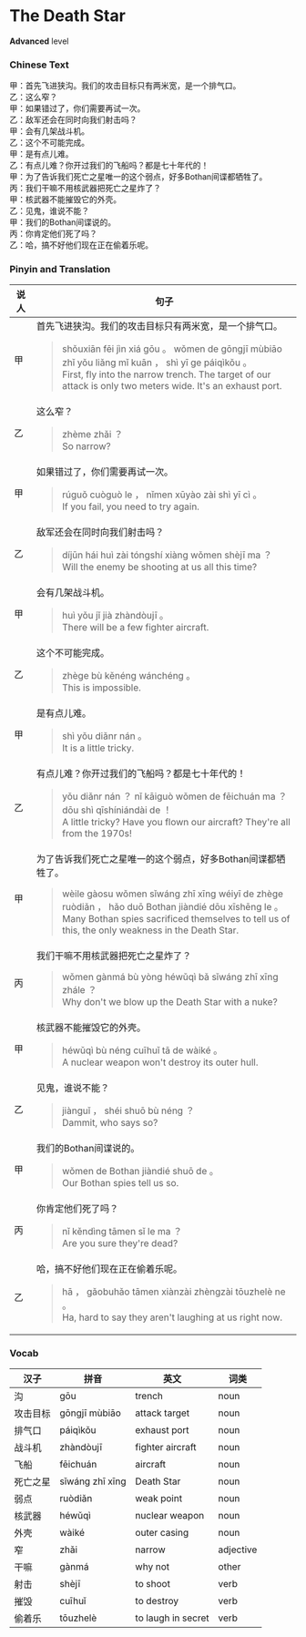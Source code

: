 # The Death Star
**Advanced** level
### Chinese Text
甲：首先飞进狭沟。我们的攻击目标只有两米宽，是一个排气口。<br />乙：这么窄？<br />甲：如果错过了，你们需要再试一次。<br />乙：敌军还会在同时向我们射击吗？<br />甲：会有几架战斗机。<br />乙：这个不可能完成。<br />甲：是有点儿难。<br />乙：有点儿难？你开过我们的飞船吗？都是七十年代的！<br />甲：为了告诉我们死亡之星唯一的这个弱点，好多Bothan间谍都牺牲了。<br />丙：我们干嘛不用核武器把死亡之星炸了？<br />甲：核武器不能摧毁它的外壳。<br />乙：见鬼，谁说不能？<br />甲：我们的Bothan间谍说的。<br />丙：你肯定他们死了吗？<br />乙：哈，搞不好他们现在正在偷着乐呢。

### Pinyin and Translation
|说人|句子|
|----|----|
|甲|首先飞进狭沟。我们的攻击目标只有两米宽，是一个排气口。<blockquote>shǒuxiān fēi jìn xiá gōu 。 wǒmen de gōngjī mùbiāo zhǐ yǒu liǎng mǐ kuān ， shì yī ge páiqìkǒu 。<br />First, fly into the narrow trench. The target of our attack is only two meters wide. It's an exhaust port.</blockquote>|
|乙|这么窄？<blockquote>zhème zhǎi ？<br />So narrow?</blockquote>|
|甲|如果错过了，你们需要再试一次。<blockquote>rúguǒ cuòguò le ， nǐmen xūyào zài shì yī cì 。<br />If you fail, you need to try again.</blockquote>|
|乙|敌军还会在同时向我们射击吗？<blockquote>díjūn hái huì zài tóngshí xiàng wǒmen shèjī ma ？<br />Will the enemy be shooting at us all this time?</blockquote>|
|甲|会有几架战斗机。<blockquote>huì yǒu jǐ jià zhàndòujī 。<br />There will be a few fighter aircraft.</blockquote>|
|乙|这个不可能完成。<blockquote>zhège bù kěnéng wánchéng 。<br />This is impossible.</blockquote>|
|甲|是有点儿难。<blockquote>shì yǒu diǎnr nán 。<br />It is a little tricky.</blockquote>|
|乙|有点儿难？你开过我们的飞船吗？都是七十年代的！<blockquote>yǒu diǎnr nán ？ nǐ kāiguò wǒmen de fēichuán ma ？ dōu shì qīshíniándài de ！<br />A little tricky? Have you flown our aircraft? They're all from the 1970s!</blockquote>|
|甲|为了告诉我们死亡之星唯一的这个弱点，好多Bothan间谍都牺牲了。<blockquote>wèile gàosu wǒmen sǐwáng zhī xīng wéiyī de zhège ruòdiǎn ， hǎo duō Bothan jiàndié dōu xīshēng le 。<br />Many Bothan spies sacrificed themselves to tell us of this, the only weakness in the Death Star.</blockquote>|
|丙|我们干嘛不用核武器把死亡之星炸了？<blockquote>wǒmen gànmá bù yòng héwǔqì bǎ sǐwáng zhī xīng zhále ？<br />Why don't we blow up the Death Star with a nuke?</blockquote>|
|甲|核武器不能摧毁它的外壳。<blockquote>héwǔqì bù néng cuīhuǐ tā de wàiké 。<br />A nuclear weapon won't destroy its outer hull.</blockquote>|
|乙|见鬼，谁说不能？<blockquote>jiànguǐ ， shéi shuō bù néng ？<br />Dammit, who says so?</blockquote>|
|甲|我们的Bothan间谍说的。<blockquote>wǒmen de Bothan jiàndié shuō de 。<br />Our Bothan spies tell us so.</blockquote>|
|丙|你肯定他们死了吗？<blockquote>nǐ kěndìng tāmen sǐ le ma ？<br />Are you sure they're dead?</blockquote>|
|乙|哈，搞不好他们现在正在偷着乐呢。<blockquote>hā ， gǎobuhǎo tāmen xiànzài zhèngzài tōuzhelè ne 。<br />Ha, hard to say they aren't laughing at us right now.</blockquote>|
### Vocab
|汉子|拼音|英文|词类|
|----|----|----|----|
|沟|gōu|trench|noun|
|攻击目标|gōngjī mùbiāo|attack target|noun|
|排气口|páiqìkǒu|exhaust port|noun|
|战斗机|zhàndòujī|fighter aircraft|noun|
|飞船|fēichuán|aircraft|noun|
|死亡之星|sǐwáng zhī xīng|Death Star|noun|
|弱点|ruòdiǎn|weak point|noun|
|核武器|héwǔqì|nuclear weapon|noun|
|外壳|wàiké|outer casing|noun|
|窄|zhǎi|narrow|adjective|
|干嘛|gànmá|why not|other|
|射击|shèjī|to shoot|verb|
|摧毁|cuīhuǐ|to destroy|verb|
|偷着乐|tōuzhelè|to laugh in secret|verb|